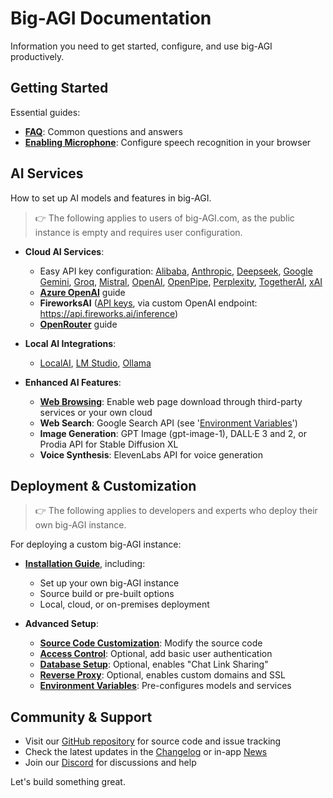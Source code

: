 # Big-AGI Documentation

Information you need to get started, configure, and use big-AGI productively.

## Getting Started

Essential guides:

- **[FAQ](help-faq.md)**: Common questions and answers
- **[Enabling Microphone](help-feature-microphone.md)**: Configure speech recognition in your browser

## AI Services

How to set up AI models and features in big-AGI.

> 👉 The following applies to users of big-AGI.com, as the public instance is empty and requires user configuration.

- **Cloud AI Services**:
  - Easy API key configuration:
    [Alibaba](https://bailian.console.alibabacloud.com/?apiKey=1#/api-key),
    [Anthropic](https://console.anthropic.com/settings/keys),
    [Deepseek](https://platform.deepseek.com/api_keys),
    [Google Gemini](https://aistudio.google.com/app/apikey),
    [Groq](https://console.groq.com/keys),
    [Mistral](https://console.mistral.ai/api-keys/),
    [OpenAI](https://platform.openai.com/api-keys),
    [OpenPipe](https://app.openpipe.ai/settings),
    [Perplexity](https://www.perplexity.ai/settings/api),
    [TogetherAI](https://api.together.xyz/settings/api-keys),
    [xAI](http://x.ai/api)
  - **[Azure OpenAI](config-azure-openai.md)** guide
  - **FireworksAI** ([API keys](https://fireworks.ai/account/api-keys), via custom OpenAI endpoint: https://api.fireworks.ai/inference)
  - **[OpenRouter](config-openrouter.md)** guide


- **Local AI Integrations**:
  - [LocalAI](config-local-localai.md), [LM Studio](config-local-lmstudio.md), [Ollama](config-local-ollama.md)


- **Enhanced AI Features**:
  - **[Web Browsing](config-feature-browse.md)**: Enable web page download through third-party services or your own cloud
  - **Web Search**: Google Search API (see '[Environment Variables](environment-variables.md)')
  - **Image Generation**: GPT Image (gpt-image-1), DALL·E 3 and 2, or Prodia API for Stable Diffusion XL
  - **Voice Synthesis**: ElevenLabs API for voice generation

## Deployment & Customization

> 👉 The following applies to developers and experts who deploy their own big-AGI instance.

For deploying a custom big-AGI instance:

- **[Installation Guide](installation.md)**, including:
  - Set up your own big-AGI instance
  - Source build or pre-built options
  - Local, cloud, or on-premises deployment


- **Advanced Setup**:
  - **[Source Code Customization](customizations.md)**: Modify the source code
  - **[Access Control](deploy-authentication.md)**: Optional, add basic user authentication
  - **[Database Setup](deploy-database.md)**: Optional, enables "Chat Link Sharing"
  - **[Reverse Proxy](deploy-reverse-proxy.md)**: Optional, enables custom domains and SSL
  - **[Environment Variables](environment-variables.md)**: Pre-configures models and services

## Community & Support

- Visit our [GitHub repository](https://github.com/enricoros/big-AGI) for source code and issue tracking
- Check the latest updates in the [Changelog](changelog.md) or in-app [News](https://get.big-agi.com/news)
- Join our [Discord](https://discord.gg/MkH4qj2Jp9) for discussions and help

Let's build something great.
